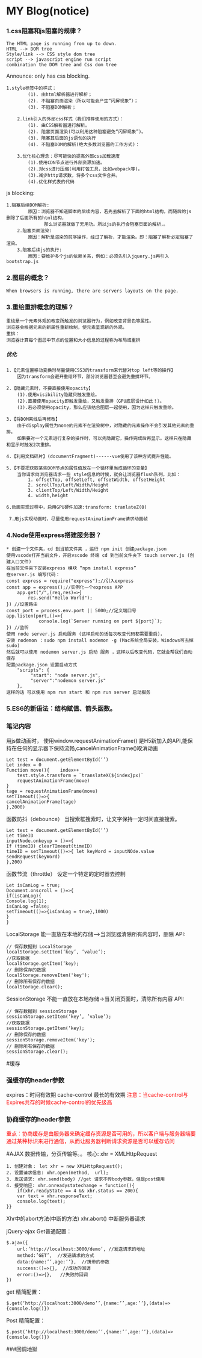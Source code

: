 # MY Blog(notice)
### 1.css阻塞和js阻塞的规律？
  	The HTML page is running from up to down. 
	HTML --> DOM tree
	Style/link --> CSS style dom tree
	script --> javascript engine run script
	combination the DOM tree and Css dom tree
Announce: only <link style=""> has css blocking.
        
	1.style标签中的样式：
            (1). 由html解析器进行解析；
            (2). 不阻塞页面渲染（所以可能会产生“闪屏现象”）；
            (3). 不阻塞DOM解析；

        2.link引入的外部css样式（我们推荐使用的方式）：
            (1). 由CSS解析器进行解析。
            (2). 阻塞页面渲染(可以利用这种阻塞避免“闪屏现象”)。
            (3). 阻塞其后面的js语句的执行
            (4). 不阻塞DOM的解析(绝大多数浏览器的工作方式)：

        3.优化核心理念：尽可能快的提高外部css加载速度
            (1).使用CDN节点进行外部资源加速。
            (2).对css进行压缩(利用打包工具，比如webpack等)。
            (3).减少http请求数，将多个css文件合并。
            (4).优化样式表的代码
js blocking:
	
	1.阻塞后续DOM解析:
            原因：浏览器不知道脚本的后续内容，若先去解析了下面的html结构，而随后的js删除了后面所有的html结构，
                  那么浏览器就做了无用功。所以js的执行会阻塞页面的解析，。
        2.阻塞页面渲染:
            原因：解析是渲染的前序操作，经过了解析，才能渲染。即：阻塞了解析必定阻塞了渲染。
        3.阻塞后续js的执行:
            原因：要维护多个js的依赖关系，例如：必须先引入jquery.js再引入bootstrap.js

### 2.图层的概念？
	When browsers is running, there are servers layouts on the page.
### 3.重绘重排概念的理解？
	重绘是一个元素外观的改变所触发的浏览器行为，例如改变背景色等属性。
	浏览器会根据元素的新属性重新绘制，使元素呈现新的外观。
	重排：
	浏览器计算每个图层中节点的位置和大小信息的过程称为布局或重排
##### 优化
	1.【元素位置移动变换时尽量使用CSS3的transform来代替对top left等的操作】
		因为transform会避开重绘环节，部分浏览器甚至会避免重排环节。

	2.【隐藏元素时，不要直接使用opacity】
	    (1).使用visibility隐藏只触发重绘。
	    (2).直接使用opacity即触发重绘，又触发重排（GPU底层设计如此！）。
	    (3).若必须使用opacity，那么应该结合图层一起使用，因为这样只触发重绘。

	3.【将DOM离线后再修改】
		由于display属性为none的元素不在渲染树中，对隐藏的元素操作不会引发其他元素的重排。
		如果要对一个元素进行复杂的操作时，可以先隐藏它，操作完成后再显示。这样只在隐藏和显示时触发2次重排。

	4.【利用文档碎片】(documentFragment)------vue使用了该种方式提升性能。

	5.【不要把获取某些DOM节点的属性值放在一个循环里当成循环的变量】
		当你请求向浏览器请求一些 style信息的时候，就会让浏览器flush队列，比如：
			1. offsetTop, offsetLeft, offsetWidth, offsetHeight
			2. scrollTop/Left/Width/Height
			3. clientTop/Left/Width/Height
			4. width,height

	6.动画实现过程中，启用GPU硬件加速:transform: tranlateZ(0)

   	 7.用js实现动画时，尽量使用requestAnimationFrame请求动画帧
### 4.Node使用express搭建服务器？
	* 创建一个文件夹，cd 到当前文件夹 ，运行 npm init 创建package.json
	使用vscode打开当前文件，开启vscode 终端 cd 到当前文件夹下 touch server.js (创建入口文件)
	在当前文件夹下安装express 模块 “npm install express”
	在server.js 编写代码：
	const express = require("express");//引入express
	const app = express();//实例化一个express APP
    	app.get("/",(req,res)=>{
        	res.send("Hello World");
	}) //设置路由
	const port = process.env.port || 5000;//定义端口号
	app.listen(port,()=>{
    			console.log(`Server running on port ${port}`);
	}) //监听
	使用 node server.js 启动服务 (这样启动的话每次改变代码都需要重启)，
	安装 nodemon ：sudo npm install nodemon -g (Mac系统全局安装，Windows可去掉sudo)
	然后就可以使用 nodemon server.js 启动 服务 ，这样以后改变代码，它就会帮我们自动保存
	配置package.json 设置启动方式
		"scripts": {
  			 "start": "node server.js",
   			 "server":"nodemon server.js"
 		},
	这样的话 可以使用 npm run start 和 npm run server 启动服务
### 5.ES6的新语法：结构赋值、箭头函数。
	
### 笔记内容
用js做动画时，
使用window.requestAnimationFrame()   是H5新加入的API,能保持在任何的显示器下保持流畅,cancelAnimationFrame()取消动画

	Let test = document.getElementById(‘’)	
	Let index = 0	
	Function move(){ 	index++
		test.style.transform = `translateX(${index}px)`
		requestAnimationFrame(move)
	}	
	tage = requestAnimationFrame(move)	
	setTImeout(()=>{
	cancelAnimationFrame(tage)
	},2000)

函数防抖（debounce）
当搜索框搜索时，让文字保持一定时间直接搜索。

	Let test = document.getElementById(‘’)	
	Let timeID 
	inputNode.onkeyup = ()=>{
	If (timeID) clearTImeout(timeID)
	timeID = setTimeout(()=>{ let keyWord = inputNOde.value
	sendRequest(keyWord)
	},200)

函数节流（throttle）
设定一个特定的定时器去控制

	Let isCanLog = true;
	Document.onscroll = ()=>{
	if(isCanLog){
	Console.log(1);
	isCanLog =false;
	setTimeout(()=>{isCanLog = true},1000)
	}
	}

LocalStorage
能一直放在本地的存储—>当浏览器清除所有内容时，删除
API:

	// 保存数据到 LocalStorage
	localStorage.setItem(‘key’, ’value’);
	//获取数据
	localStorage.getItem(‘key);
	// 删除保存的数据
	localStorage.removeItem('key');
	// 删除所有保存的数据
	localStorage.clear();

SessionStorage
不能一直放在本地存储->当关闭页面时，清除所有内容
API:

	// 保存数据到 sessionStorage
	sessionStorage.setItem(‘key’, ’value’);
	//获取数据
	sessionStorage.getItem(‘key);
	// 删除保存的数据
	sessionStorage.removeItem('key');
	// 删除所有保存的数据
	sessionStorage.clear();
#缓存
### 强缓存的header参数
expires：时间有效期
cache-control 最长的有效期
 <font color=red>注意：当cache-control与Expires共存的时候cache-control的优先级高</font>
### 协商缓存的header参数
  <font color=red> 重点：协商缓存是由服务器来确定缓存资源是否可用的，所以客户端与服务器端要通过某种标识来进行通信，从而让服务器判断请求资源是否可以缓存访问</font>

#AJAX
数据传输，分页传输等。。
核心: xhr = XMLHttpRequest

	1. 创建对象： let xhr = new XMLHttpRequest();
	2. 设置请求信息: xhr.open(method,  url); 
	3. 发送请求: xhr.send(body) //get 请求不传body参数，但是post使用
	4. 接受响应: xhr.onreadystatechange = function(){
		if(xhr.readyState == 4 && xhr.status == 200){
		var text = xhr.responseText;
		console.log(text);
	}}
Xhr中的abort方法(中断的方法) xhr.abort() 中断服务器请求

jQuery-ajax
Get普通配置：

	$.ajax({
		url:’http://localhost:3000/demo’, //发送请求的地址
		method:’GET’,  //发送请求的方式
		data:{name:’’,age:’’},  //携带的参数
		success:()=>{},  //成功的回调
		error:()=>{},   //失败的回调
	})
get 精简配置：

	$.get(‘http://localhost:3000/demo’’,{name:’’,age:’’},(data)=>{console.log()})

Post 精简配置：

	$.post(‘http://localhost:3000/demo’’,{name:’’,age:’’},(data)=>{console.log()})

###回调地狱
